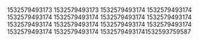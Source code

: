 1532579493173
1532579493173
1532579493174
1532579493174
1532579493174
1532579493174
1532579493174
1532579493174
1532579493174
1532579493174
1532579493174
1532579493174
1532579493174
1532579493174
15325794931741532593759587